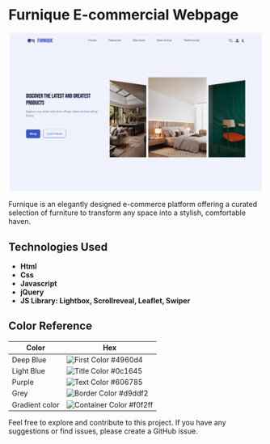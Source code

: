 # Furnique E-commercial Webpage
<p align="center">
 <img width="500" alt="My portfolio snapshot" src="public/assets/images/read_me.png">
</p>
Furnique is an elegantly designed e-commerce platform offering a curated selection of furniture to transform any space into a stylish, comfortable haven.

## Technologies Used
- **Html**
- **Css**
- **Javascript**
- **jQuery**
- **JS Library: Lightbox, Scrollreveal, Leaflet, Swiper**

## Color Reference 
| Color           | Hex      |
| --------------- | -------- |
| Deep Blue       |![First Color](https://via.placeholder.com/15/4960d4/000000?text=+)  #4960d4  |
| Light Blue      |![Title Color](https://via.placeholder.com/15/0c1645/000000?text=+) #0c1645  |
| Purple          |![Text Color](https://via.placeholder.com/15/606785/000000?text=+) #606785  |
| Grey            |![Border Color](https://via.placeholder.com/15/d9ddf2/000000?text=+) #d9ddf2  |
| Gradient color  | ![Container Color](https://via.placeholder.com/15/f0f2ff/000000?text=+) #f0f2ff |

Feel free to explore and contribute to this project. If you have any suggestions or find issues, please create a GitHub issue.

